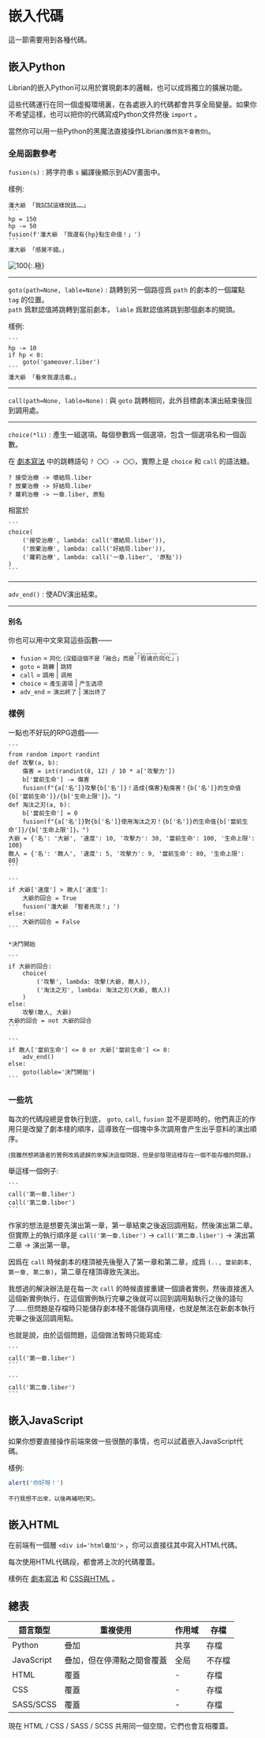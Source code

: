 # 嵌入代碼

這一節需要用到各種代碼。

## 嵌入Python

Librian的嵌入Python可以用於實現劇本的邏輯，也可以成爲獨立的擴展功能。  

這些代碼運行在同一個虛擬環境裏，在各處嵌入的代碼都會共享全局變量。如果你不希望這樣，也可以把你的代碼寫成Python文件然後 `import` 。   

當然你可以用一些Python的黑魔法直接操作Librian<small>(雖然我不會教你)</small>。   

### 全局函數參考

`fusion(s)`
:   將字符串 `s` 編譯後顯示到ADV畫面中。

樣例: 

    潘大爺 「我試試這樣說話……」
    ```
    hp = 150
    hp -= 50
    fusion(f'潘大爺 「我還有{hp}點生命值！」')
    ```
    潘大爺 「感覺不錯。」    

![100](100.jpg){:.極}   
<hr>

`goto(path=None, lable=None)`
:   跳轉到另一個路徑爲 `path` 的劇本的一個躍點 `tag` 的位置。  
    `path` 爲默認值將跳轉到當前劇本， `lable` 爲默認值將跳到那個劇本的開頭。   

樣例: 

    ```
    hp -= 10
    if hp < 0:
        goto('gameover.liber')
    ```
    潘大爺 「看來我還活着。」

<hr>

`call(path=None, lable=None)`
:   與 `goto` 跳轉相同，此外目標劇本演出結束後回到調用處。

<hr>

`choice(*li)`
:   產生一組選項。每個參數爲一個選項，包含一個選項名和一個函數。

在 [劇本寫法](../用戶指南/劇本寫法.md) 中的跳轉語句 `? 〇〇 -> 〇〇`，實際上是 `choice` 和 `call` 的語法糖。   
```liber
? 接受治療 -> 壞結局.liber
? 放棄治療 -> 好結局.liber
? 蘿莉治療 -> 一章.liber, 原點
```
相當於

    ```
    choice(
        ('接受治療', lambda: call('壞結局.liber')),
        ('放棄治療', lambda: call('好結局.liber')),
        ('蘿莉治療', lambda: call('一章.liber', '原點'))
    )
    ```

<hr>

`adv_end()`
:   使ADV演出結束。

<hr>

#### 别名

你也可以用中文來寫這些函數——

+  `fusion`   =  `同化`  <small>(沒錯這個不是「融合」而是<ruby>「假魂的同化」<rt>ネフェシャドール・フュージョン</rt></ruby>)</small>
+  `goto`     =  `跳轉` | `跳转`
+  `call`     =  `調用` | `调用`
+  `choice`   =  `產生選項` | `产生选项`
+  `adv_end`  =  `演出終了` | `演出终了`


### 樣例

一點也不好玩的RPG遊戲——

    ```
    from random import randint
    def 攻擊(a, b):
        傷害 = int(randint(8, 12) / 10 * a['攻擊力'])
        b['當前生命'] -= 傷害
        fusion(f"{a['名']}攻擊{b['名']}！造成{傷害}點傷害！{b['名']}的生命值{b['當前生命']}/{b['生命上限']}。")
    def 淘汰之刃(a, b):
        b['當前生命'] = 0
        fusion(f"{a['名']}對{b['名']}使用淘汰之刃！{b['名']}的生命值{b['當前生命']}/{b['生命上限']}。")
    大爺 = {'名': '大爺', '速度': 10, '攻擊力': 30, '當前生命': 100, '生命上限': 100}
    敵人 = {'名': '敵人', '速度': 5, '攻擊力': 9, '當前生命': 80, '生命上限': 80}
    ```
    
    ```
    if 大爺['速度'] > 敵人['速度']:
        大爺的回合 = True
        fusion('潘大爺 「智者先攻！」')
    else:
        大爺的回合 = False
    ```
    
    *決鬥開始
    
    ```
    if 大爺的回合:
        choice(
            ('攻擊', lambda: 攻擊(大爺, 敵人)),
            ('淘汰之刃', lambda: 淘汰之刃(大爺, 敵人))
        )
    else:
        攻擊(敵人, 大爺)
    大爺的回合 = not 大爺的回合
    ```
    
    ```
    if 敵人['當前生命'] <= 0 or 大爺['當前生命'] <= 0:
        adv_end()
    else:
        goto(lable='決鬥開始')
    ```

### 一些坑

每次的代碼段總是會執行到底， `goto`, `call`, `fusion` 並不是即時的，他們真正的作用只是改變了劇本棧的順序，這導致在一個塊中多次調用會产生出乎意料的演出順序。

<small>(我雖然想將讀者的實例改爲遞歸的來解決這個問題，但是卻發現這樣存在一個不能存檔的問題。)</small>

舉這樣一個例子:   

    ```
    call('第一章.liber')
    call('第二章.liber')
    ```
    
作家的想法是想要先演出第一章，第一章結束之後返回調用點，然後演出第二章。   
但實際上的執行順序是  `call('第一章.liber')`  -> `call('第二章.liber')` -> 演出第二章 -> 演出第一章。

因爲在 `call` 時候劇本的棧頂被先後壓入了第一章和第二章，成爲 `(.., 當前劇本, 第一章, 第二章)`，第二章在棧頂導致先演出。

我想過的解決辦法是在每一次 `call` 的時候直接重建一個讀者實例，然後直接進入這個新實例執行，在這個實例執行完畢之後就可以回到調用點執行之後的語句了……但問題是存檔時只能儲存劇本棧不能儲存調用棧，也就是無法在新劇本執行完畢之後返回調用點。

也就是說，由於這個問題，這個做法暫時只能寫成: 

    ```
    call('第一章.liber')
    ```
    
    ```
    call('第二章.liber')
    ```

## 嵌入JavaScript

如果你想要直接操作前端來做一些很酷的事情，也可以試着嵌入JavaScript代碼。

樣例: 

```javascript
alert('你好呀！')
```

<small>不行我想不出來，以後再補吧(笑)。</small>

## 嵌入HTML

在前端有一個層 `<div id='html疊加'>` ，你可以直接往其中寫入HTML代碼。

每次使用HTML代碼段，都會將上次的代碼覆蓋。

樣例在 [劇本寫法](../用戶指南/劇本寫法.md#_19) 和 [CSS與HTML](CSS與HTML.md#2) 。

## 總表

|  語言類型  | 重複使用                  | 作用域 | 存檔 |
|  ----     | ----                      | ----  | ----  |
| Python     | 疊加                     | 共享  | 存檔 |
| JavaScript | 疊加，但在停滯點之間會覆蓋 | 全局  | 不存檔 |
| HTML       | 覆蓋                     | -     | 存檔 |
| CSS        | 覆蓋                     | -     | 存檔 |
| SASS/SCSS  | 覆蓋                     | -     | 存檔 |

現在 HTML / CSS / SASS / SCSS 共用同一個空間，它們也會互相覆蓋。

